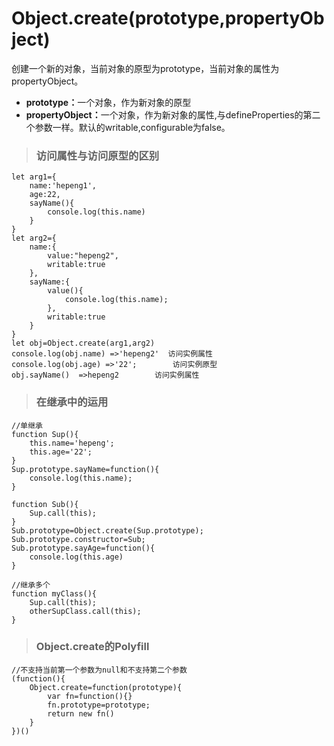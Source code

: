 # Object.create(prototype,propertyObject) #
创建一个新的对象，当前对象的原型为prototype，当前对象的属性为propertyObject。 

+ <b>prototype：</b>一个对象，作为新对象的原型
+ <b>propertyObject：</b>一个对象，作为新对象的属性,与defineProperties的第二个参数一样。默认的writable,configurable为false。

>### 访问属性与访问原型的区别 ###
```
let arg1={
    name:'hepeng1',
    age:22,
    sayName(){
        console.log(this.name)
    }
}
let arg2={
    name:{
        value:"hepeng2",
        writable:true
    },
    sayName:{
        value(){
            console.log(this.name);
        },
        writable:true
    }
}
let obj=Object.create(arg1,arg2)
console.log(obj.name) =>'hepeng2'  访问实例属性
console.log(obj.age) =>'22';        访问实例原型
obj.sayName()  =>hepeng2        访问实例属性

```

>### 在继承中的运用

```
//单继承
function Sup(){
    this.name='hepeng';
    this.age='22';
}
Sup.prototype.sayName=function(){
    console.log(this.name);
}

function Sub(){
    Sup.call(this);
}
Sub.prototype=Object.create(Sup.prototype);
Sub.prototype.constructor=Sub;
Sub.prototype.sayAge=function(){
    console.log(this.age)
}

//继承多个
function myClass(){
    Sup.call(this);
    otherSupClass.call(this);
}

```
>### Object.create的Polyfill

```
//不支持当前第一个参数为null和不支持第二个参数
(function(){
    Object.create=function(prototype){
        var fn=function(){}
        fn.prototype=prototype;
        return new fn()
    }
})()

```



